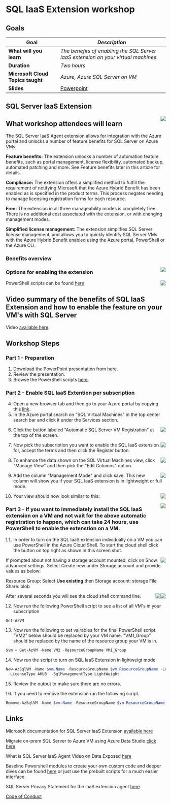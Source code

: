 # SQL IaaS Extension workshop

## Goals

| **Goal**              | *Description*                                    |
| ----------------------------- | --------------------------------------------------------------------- |
| **What will you learn**       | *The benefits of enabling the SQL Server IaaS extension on your virtual machines* |
| **Duration**                  | *Two hours*                                                                |
| **Microsoft Cloud Topics taught**                  | *Azure, Azure SQL Server on VM*                                                                |
| **Slides** | [Powerpoint](BenefitsofSQLVMIaaSextension.pptx) 

## SQL Server IaaS Extension

<img style="float: right;" src="./images/SQL Iaas 1.png">

## What workshop attendees will learn

The SQL Server IaaS Agent extension allows for integration with the Azure portal and unlocks a number of feature benefits for SQL Server on Azure VMs:

**Feature benefits:** The extension unlocks a number of automation feature benefits, such as portal management, license flexibility, automated backup, automated patching and more. See Feature benefits later in this article for details.

**Compliance:** The extension offers a simplified method to fulfill the requirement of notifying Microsoft that the Azure Hybrid Benefit has been enabled as is specified in the product terms. This process negates needing to manage licensing registration forms for each resource.

**Free:** The extension in all three manageability modes is completely free. There is no additional cost associated with the extension, or with changing management modes.

**Simplified license management:** The extension simplifies SQL Server license management, and allows you to quickly identify SQL Server VMs with the Azure Hybrid Benefit enabled using the Azure portal, PowerShell or the Azure CLI.

### Benefits overview

<img style="float: right;" src="./images/SQL Iaas 2.png">

### Options for enabling the extension

<img style="float: right;" src="./images/SQL Iaas 3.png">

PowerShell scripts can be found [here](./solution)

## Video summary of the benefits of SQL IaaS Extension and how to enable the feature on your VM's with SQL Server

Video [available here](https://www.youtube.com/watch?v=KUlpjoeFipk).

## Workshop Steps

### Part 1 - Preparation

1. Download the PowerPoint presentation from [here](BenefitsofSQLVMIaaSextension.pptx).
2. Review the presentation.
3. Browse the PowerShell scripts [here](./solution).

### Part 2 - Enable SQL IaaS Extention per subscription 

4. Open a new browser tab and then go to your Azure portal by copying this [link](https://portal.azure.com).
5. In the Azure portal search on "SQL Virtual Machines" in the top center search bar and click it under the Services section.
<img style="float: right;" src="./images/azureportal1.png">

6. Click the button labeled "Automatic SQL Server VM Registration" at the top of the screen.
<img style="float: right;" src="./images/azureportal2.png">

7. Now pick the subscription you want to enable the SQL IaaS extension for, accept the terms and then click the Register button. 
<img style="float: right;" src="./images/azureportal3.png">

8. To enhance the data shown on the SQL Virtual Machines view, click "Manage View" and then pick the "Edit Columns" option.
<img style="float: right;" src="./images/azureportal4.png">

9. Add the column "Management Mode" and click save. This new column will show you if your SQL IaaS extension is in lightweight or full mode.
<img style="float: right;" src="./images/azureportal5.png">

10. Your view should now look similar to this:
<img style="float: right;" src="./images/azureportal6.png">

### Part 3 - If you want to immediately install the SQL IaaS extension on a VM and not wait for the above automatic registration to happen, which can take 24 hours, use PowerShell to enable the extenstion on a VM.

11.  In order to turn on the SQL IaaS extension individually on a VM you can use PowerShell in the Azure Cloud Shell. To start the cloud shell click the button on top right as shown in this screen shot.

<img style="float: right;" src="./images/cloudshell.png">

If prompted about not having a storage account mounted, click on Show advanced settings. Select Create new under Storage account and provide values as below:

Resource Group: Select **Use existing** then
Storage account: storage
File Share: blob

<img style="float: right;" src="./images/cloudshellstorage.png">

After several seconds you will see the cloud shell command line.
<img style="float: right;" src="./images/cloudshell2.png">

12. Now run the following PowerShell script to see a list of all VM's in your subscription

```powershell
Get-AzVM
```

13. Now run the following to set vairables for the final PowerShell script. "VM2" below should be replaced by your VM name. "VM1_Group" should be replaced
by the name of the resource group your VM is in.

```powershell
$vm = Get-AzVM -Name VM2 -ResourceGroupName VM1_Group
```
14. Now run the script to turn on SQL IaaS Extension in lightweigt mode.

```powershell
New-AzSqlVM -Name $vm.Name -ResourceGroupName $vm.ResourceGroupName -Location $vm.Location `
 -LicenseType AHUB  -SqlManagementType LightWeight
```

15. Review the output to make sure there are no errors.

16. If you need to remove the extension run the following script.

```powershell
Remove-AzSqlVM -Name $vm.Name -ResourceGroupName $vm.ResourceGroupName 
```

## Links

Microsoft documentation for SQL Server IaaS Extension [available here](https://learn.microsoft.com/en-us/azure/azure-sql/virtual-machines/windows/sql-server-iaas-agent-extension-automate-management?view=azuresql&tabs=azure-powershell)

Migrate on-prem SQL Server to Azure VM using Azure Data Studio [click here](https://learn.microsoft.com/en-us/azure/dms/tutorial-sql-server-to-virtual-machine-online-ads)

What is SQL Server IaaS Agent Video on Data Exposed [here](https://techcommunity.microsoft.com/t5/video-hub/azure-sql-vm-what-is-sql-server-iaas-agent-extension-ep-2-data/ba-p/2617227)

Baseline Powershell modules to create your own custom code and deeper dives can be found [here](https://learn.microsoft.com/en-us/azure/azure-sql/virtual-machines/windows/sql-agent-extension-manually-register-single-vm?view=azuresql&tabs=powershell)  or just use the prebuilt scripts for a much easier interface.

SQL Server Privacy Statement for the IaaS extension agent [here](https://learn.microsoft.com/en-us/sql/sql-server/sql-server-privacy?view=sql-server-ver16#non-personal-data)





[Code of Conduct](../CODE_OF_CONDUCT.md)

